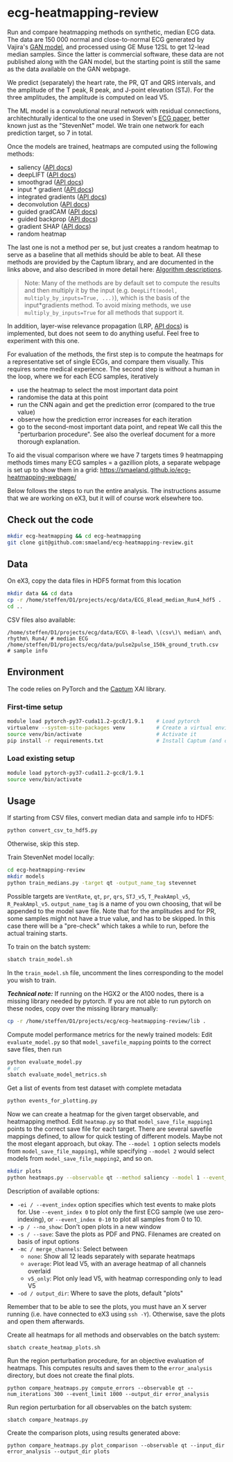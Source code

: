 # ecg-heatmapping-review

Run and compare heatmapping methods on synthetic, median ECG data. The data are 150 000 normal and close-to-normal ECG generated by Vajira's [GAN model](https://www.nature.com/articles/s41598-021-01295-2), and processed using GE Muse 12SL to get 12-lead median samples. Since the latter is commercial software, these data are not published along with the GAN model, but the starting point is still the same as the data available on the GAN webpage. 

We predict (separately) the heart rate, the PR, QT and QRS intervals, and the amplitude of the T peak, R peak, and J-point elevation (STJ). For the three amplitudes, the amplitude is computed on lead V5.

The ML model is a convolutional neural network with residual connections, architechturally identical to the one used in Steven's [ECG paper](https://www.nature.com/articles/s41598-021-90285-5), better known just as the "StevenNet" model. We train one network for each prediction target, so 7 in total. 

Once the models are trained, heatmaps are computed using the following methods:
 - saliency ([API docs](https://captum.ai/api/saliency.html))
 - deepLIFT ([API docs](https://captum.ai/api/deep_lift.html))
 - smoothgrad ([API docs](https://captum.ai/api/noise_tunnel.html))
 - input * gradient ([API docs](https://captum.ai/api/input_x_gradient.html))
 - integrated gradients ([API docs](https://captum.ai/api/integrated_gradients.html))
 - deconvolution ([API docs](https://captum.ai/api/deconvolution.html))
 - guided gradCAM ([API docs](https://captum.ai/api/guided_grad_cam.html))
 - guided backprop ([API docs](https://captum.ai/api/guided_backprop.html))
 - gradient SHAP ([API docs](https://captum.ai/api/gradient_shap.html))
 - random heatmap

The last one is not a method per se, but just creates a random heatmap to serve as a baseline that all methids should be able to beat. 
All these methods are provided by the Captum library, and are documented in the links above, and also described in more detail here: [Algorithm descriptions](https://captum.ai/docs/attribution_algorithms).

> Note: Many of the methods are by default set to compute the results and then multiply it by the input (e.g. `DeepLift(model, multiply_by_inputs=True, ...)`), which is the basis of the input*gradients method. To avoid mixing methods, we use `multiply_by_inputs=True` for all methods that support it.

In addition, layer-wise relevance propagation (LRP, [API docs](https://captum.ai/api/lrp.html)) is implemented, but does not seem to do anything useful. Feel free to experiment with this one.

For evaluation of the methods, the first step is to compute the heatmaps for a representative set of single ECGs, and compare them visually. This requires some medical experience. The second step is without a human in the loop, where we for each ECG samples, iteratively
 - use the heatmap to select the most important data point
 - randomise the data at this point
 - run the CNN again and get the prediction error (compared to the true value)
 - observe how the prediction error increases for each iteration
 - go to the second-most important data point, and repeat 
We call this the "perturbarion procedure". See also the overleaf document for a more thorough explanation.

To aid the visual comparison where we have 7 targets times 9 heatmapping methods times many ECG samples = a gazillion plots, a separate webpage is set up to show them in a grid: https://smaeland.github.io/ecg-heatmapping-webpage/

Below follows the steps to run the entire analysis. The instructions assume that we are working on eX3, but it will of course work elsewhere too.


## Check out the code 
```bash
mkdir ecg-heatmapping && cd ecg-heatmapping
git clone git@github.com:smaeland/ecg-heatmapping-review.git
```

## Data
On eX3, copy the data files in HDF5 format from this location
```bash
mkdir data && cd data
cp -r /home/steffen/D1/projects/ecg/data/ECG_8lead_median_Run4_hdf5 . 
cd ..
``` 
CSV files also available: 
```
/home/steffen/D1/projects/ecg/data/ECG\ 8-lead\ \(csv\)\ median\ and\ rhythm\ Run4/ # median ECG 
/home/steffen/D1/projects/ecg/data/pulse2pulse_150k_ground_truth.csv  # sample info
```

## Environment
The code relies on PyTorch and the [Captum](https://captum.ai/) XAI library.

### First-time setup
```bash
module load pytorch-py37-cuda11.2-gcc8/1.9.1    # Load pytorch
virtualenv --system-site-packages venv          # Create a virtual environment, using the just-loaded pytorch module
source venv/bin/activate                        # Activate it
pip install -r requirements.txt                 # Install Captum (and other packages)
```

### Load existing setup
```bash
module load pytorch-py37-cuda11.2-gcc8/1.9.1 
source venv/bin/activate
```

## Usage

If starting from CSV files, convert median data and sample info to HDF5:
```bash
python convert_csv_to_hdf5.py
```
Otherwise, skip this step.

Train StevenNet model locally:
```bash
cd ecg-heatmapping-review
mkdir models
python train_medians.py -target qt -output_name_tag stevennet
``` 
Possible targets are `VentRate`, `qt`, `pr`, `qrs`, `STJ_v5`, `T_PeakAmpl_v5`, `R_PeakAmpl_v5`. `output_name_tag` is a name of you own choosing, that wil be appended to the model save file. 
Note that for the amplitudes and for PR, some samples might not have a true value, and has to be skipped. In this case there will be a "pre-check" which takes a while to run, before the actual training starts.

To train on the batch system:
```bash
sbatch train_model.sh
```
In the `train_model.sh` file, uncomment the lines corresponding to the model you wish to train.

**_Technical note:_** If running on the HGX2 or the A100 nodes, there is a missing library needed by pytorch. If you are not able to run pytorch on these nodes, copy over the missing library manually:
```bash
cp -r /home/steffen/D1/projects/ecg/ecg-heatmapping-review/lib .
``` 

Compute model performance metrics for the newly trained models: Edit `evaluate_model.py` so that `model_savefile_mapping` points to the correct save files, then run
```bash
python evaluate_model.py
# or
sbatch evaluate_model_metrics.sh
```

Get a list of events from test dataset with complete metadata
```bash
python events_for_plotting.py
```

Now we can create a heatmap for the given target observable, and heatmapping method. Edit `heatmap.py` so that `model_save_file_mapping1` points to the correct save file for each target. There are several savefile mappings defined, to allow for quick testing of different models. Maybe not the most elegant approach, but okay. The `--model 1` option selects models from `model_save_file_mapping1`, while specifying `--model 2` would select models from `model_save_file_mapping2`, and so on. 

```bash
mkdir plots 
python heatmaps.py --observable qt --method saliency --model 1 --event_index 0-10
```
Description of available options:
 - `-ei / --event_index` option specifies which test events to make plots for. Use `--event_index 0` to plot only the first ECG sample (we use zero-indexing), or `--event_index 0-10` to plot all samples from 0 to 10.
 - `-p / --no_show`: Don't open plots in a new window
 - `-s / --save`: Save the plots as PDF and PNG. Filenames are created on basis of input options
 - `-mc / merge_channels`: Select between
   - `none`: Show all 12 leads separately with separate heatmaps 
   - `average`: Plot lead V5, with an average heatmap of all channels overlaid
   - `v5_only`: Plot only lead V5, with heatmap corresponding only to lead V5
 - `-od / output_dir`: Where to save the plots, default "plots"


Remember that to be able to see the plots, you must have an X server running (i.e. have connected to eX3 using `ssh -Y`). Otherwise, save the plots and open them afterwards. 

Create all heatmaps for all methods and observables on the batch system:
```
sbatch create_heatmap_plots.sh
```

Run the region perturbation procedure, for an objective evaluation of heatmaps. This computes results and saves them to the `error_analysis` directory, but does not create the final plots.
```
python compare_heatmaps.py compute_errors --observable qt --num_iterations 300 --event_limit 1000 --output_dir error_analysis
```

Run region perturbation for all observables on the batch system:
```
sbatch compare_heatmaps.py
```

Create the comparison plots, using results generated above:
```
python compare_heatmaps.py plot_comparison --observable qt --input_dir error_analysis --output_dir plots
```
